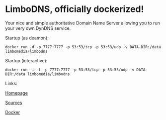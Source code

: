 LimboDNS, officially dockerized!
======
Your nice and simple authoritative Domain Name Server allowing you to run your very own DynDNS service.

Startup (as deamon):

    docker run -d -p 7777:7777 -p 53:53/tcp -p 53:53/udp -v DATA-DIR:/data limbomedia/limbodns

Startup (interactive):

    docker run -i -t -p 7777:7777 -p 53:53/tcp -p 53:53/udp -v DATA-DIR:/data limbomedia/limbodns



Links:

[Homepage](http://limbomedia.net/etc/limbodns)

[Sources](https://github.com/limbomedia/limbodns)

[Docker](https://hub.docker.com/r/limbomedia/limbodns/)
